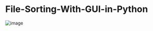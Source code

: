 # File-Sorting-With-GUI-in-Python


![image](https://user-images.githubusercontent.com/67258482/117633147-65bf1180-b19b-11eb-8b00-2690a0cbd2a3.png)
